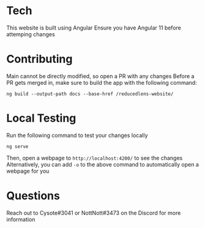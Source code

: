 # Tech
This website is built using Angular
Ensure you have Angular 11 before attemping changes

# Contributing
Main cannot be directly modified, so open a PR with any changes
Before a PR gets merged in, make sure to build the app with the following command:

```
ng build --output-path docs --base-href /reducedlens-website/
```

# Local Testing
Run the following command to test your changes locally
```
ng serve
```
Then, open a webpage to `http://localhost:4200/` to see the changes
Alternatively, you can add `-o` to the above command to automatically open a webpage for you

# Questions
Reach out to Cysote#3041 or NottNott#3473 on the Discord for more information